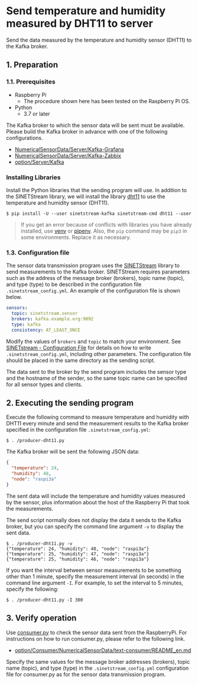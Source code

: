 # Send temperature and humidity measured by DHT11 to server

Send the data measured by the temperature and humidity sensor (DHT11) to the Kafka broker.

## 1. Preparation

### 1.1. Prerequisites

* Raspberry Pi
  * The procedure shown here has been tested on the Raspberry Pi OS.
* Python
  * 3.7 or later

The Kafka broker to which the sensor data will be sent must be available. Please build the Kafka broker in advance with one of the following configurations.

* [NumericalSensorData/Server/Kafka-Grafana](../../Server/Kafka-Grafana/README_en.md)
* [NumericalSensorData/Server/Kafka-Zabbix](../../Server/Kafka-Zabbix/README_en.md)
* [option/Server/Kafka](../../../option/Server/Kafka/README_en.md)

### Installing Libraries

Install the Python libraries that the sending program will use. In addition to the SINETStream library, we will install the library [dht11](https://github.com/szazo/DHT11_Python) to use the temperature and humidity sensor (DHT11).

```console
$ pip install -U --user sinetstream-kafka sinetstream-cmd dht11 --user
```

> If you get an error because of conflicts with libraries you have already installed, use [venv](https://docs.python.org/ja/3/library/venv.html) or [pipenv](https://github.com/pypa/pipenv). Also, the `pip` command may be `pip3` in some environments. Replace it as necessary.

### 1.3. Configuration file

The sensor data transmission program uses the [SINETStream](https://www.sinetstream.net/) library to send measurements to the Kafka broker. SINETStream requires parameters such as the address of the message broker (brokers), topic name (topic), and type (type) to be described in the configuration file `.sinetstream_config.yml`. An example of the configuration file is shown below.

```yaml
sensors:
  topic: sinetstream.sensor
  brokers: kafka.example.org:9092
  type: kafka
  consistency: AT_LEAST_ONCE
```

Modify the values of `brokers` and `topic` to match your environment. See [SINETstream - Configuration File](https://www.sinetstream.net/docs/userguide/config.html) for details on how to write `.sinetstream_config.yml`, including other parameters. The configuration file should be placed in the same directory as the sending script.

The data sent to the broker by the send program includes the sensor type and the hostname of the sender, so the same topic name can be specified for all sensor types and clients.

## 2. Executing the sending program

Execute the following command to measure temperature and humidity with DHT11 every minute and send the measurement results to the Kafka broker specified in the configuration file ``.sinetstream_config.yml``:

```console
$ . /producer-dht11.py
```

The Kafka broker will be sent the following JSON data:

```json
{
  "temperature": 24,
  "humidity": 48,
  "node": "raspi3a"
}
```

The sent data will include the temperature and humidity values measured by the sensor, plus information about the host of the Raspberry Pi that took the measurements.

The send script normally does not display the data it sends to the Kafka broker, but you can specify the command line argument `-v` to display the sent data.

```console
$ . /producer-dht11.py -v
{"temperature": 24, "humidity": 48, "node": "raspi3a"}
{"temperature": 25, "humidity": 47, "node": "raspi3a"}
{"temperature": 25, "humidity": 46, "node": "raspi3a"}
```

If you want the interval between sensor measurements to be something other than 1 minute, specify the measurement interval (in seconds) in the command line argument `-I`. For example, to set the interval to 5 minutes, specify the following:

```console
$ . /producer-dht11.py -I 300
```

## 3. Verify operation

Use [consumer.py](../../../option/Consumer/NumericalSensorData/text-consumer/consumer.py) to check the sensor data sent from the RaspberryPi. For instructions on how to run consumer.py, please refer to the following link.

* [option/Consumer/NumericalSensorData/text-consumer/README_en.md](../../../option/Consumer/NumericalSensorData/text-consumer/README_en.md)

Specify the same values for the message broker addresses (brokers), topic name (topic), and type (type) in the `.sinetstream_config.yml` configuration file for consumer.py as for the sensor data transmission program.